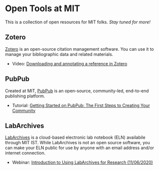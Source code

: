 # Open Tools at MIT
This is a collection of open resources for MIT folks. *Stay tuned for more!*
## Zotero
[Zotero](https://www.zotero.org/) is an open-source citation management software. You can use it to manage your bibliographic data and related materials. 

- Video: [Downloading and annotating a reference in Zotero](https://github.com/amgamble/open-resources/blob/main/zotero.md)
 
## PubPub
Created at MIT, [PubPub](https://www.pubpub.org/) is an open-source, community-led, end-to-end publishing platform.

- Tutorial: [Getting Started on PubPub: The First Steps to Creating Your Community](https://help.pubpub.org/pub/a35zdl6z/release/2)

## LabArchives

[LabArchives](https://ist.mit.edu/labarchives) is a cloud-based electronic lab notebook (ELN) availabile through MIT IST. While LabArchives is not an open source software, you can make your ELN public for use by anyone with an email address and/or internet connection.  

- Webinar: [Introduction to Using LabArchives for Research (11/06/2020)](https://mit.hosted.panopto.com/Panopto/Pages/Viewer.aspx?id=18af301e-a29d-4444-8b93-ac6f0154e608)
